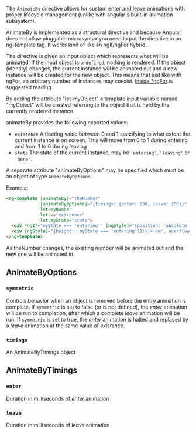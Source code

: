 The `AnimateBy` directive allows for custom enter and leave animations with proper lifecycle management (unlike with angular's built-in animation subsystem).

AnimateBy is implemented as a structural directive and because Angular does not allow pluggable microsyntax you need to put the directive in an ng-template tag. It works kind of like an ngIf/ngFor hybrid.

The directive is given an input object which represents what will be animated. If the input object is ```undefined```, nothing is rendered. If the object (identity) changes, the current instance will be animated out and a new instance will be created for the new object.  This means that just like with ngFor, an arbitrary number of instances may coexist. [Inside *ngFor](https://angular.io/guide/structural-directives#inside-ngfor) is suggested reading.

By adding the attribute "let-myObject" a template input variable named "myObject" will be created referring to the object that is held by the currently rendered instance.

animateBy provides the following exported values:

 * `existence` A floating value between 0 and 1 specifying to what extent the current instance is on screen. This will move from 0 to 1 during entering and from 1 to 0 during leaving
 * `state` The state of the current instance, may be `'entering'`, `'leaving'` or `'here'`.

A separate attribute "animateByOptions" may be specified which must be an object of type `AnimateByOptions`.

Example:
```html
<ng-template [animateBy]="theNumber"
             [animateByOptions]="{timings: {enter: 500, leave: 300}}"
             let-myNumber
             let-v="existence"
             let-myState="state">
  <div *ngIf="myState === 'entering'" [ngStyle]="{position: 'absolute', height: '1em', width: (1-v)*100 + 'px', 'background-color':'white'}"></div>
  <div [ngStyle]="{height: (myState === 'entering'?1:v)+'em', overflow: 'hidden'}">I'm number {{ myNumber }}</div>
</ng-template>
```
As theNumber changes, the existing number will be animated out and the new one will be animated in.

## AnimateByOptions
### `symmetric`
Controls behavior when an object is removed before the entry animation is complete. If `symmetric` is set to false (or is not defined), the _enter_ animation will be run to completion, after which a complete _leave_ animation will be run. If `symmetric` is set to true, the _enter_ animation is halted and replaced by a _leave_ animation at the same value of _existence_.
### `timings`
An AnimateByTimings object

## AnimateByTimings
### `enter`
Duration in milliseconds of _enter_ animation
### `leave`
Duration in milliseconds of _leave_ animation
